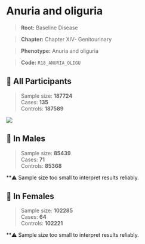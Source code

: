# Anuria and oliguria

> **Root:** Baseline Disease  

> **Chapter:** Chapter XIV- Genitourinary  

> **Phenotype:** Anuria and oliguria  

> **Code:** `R18_ANURIA_OLIGU`

## 🧪 All Participants  
> Sample size: **187724**  
> Cases: **135**  
> Controls: **187589**
<img src="/Disease/Figures/ALL/Incidence/R18_ANURIA_OLIGU.png"/>
<CsvTable src="/Disease_Data/ALL/Incidence/COX_R18_ANURIA_OLIGU.csv" label="🔍 View full results" />

## 👨 In Males  
> Sample size: **85439**  
> Cases: **71**  
> Controls: **85368**

**⚠️ Sample size too small to interpret results reliably.


## 👩 In Females  
> Sample size: **102285**  
> Cases: **64**  
> Controls: **102221**

**⚠️ Sample size too small to interpret results reliably.

